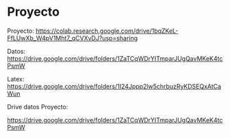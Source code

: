 # Proyecto
Proyecto: https://colab.research.google.com/drive/1bqZKeL-FfLUwXb_W4pV1Mht7_qCVXvDJ?usp=sharing 

Datos: https://drive.google.com/drive/folders/1ZaTCqWDrYITmparJUgQavMKeK4tcPsmW

Latex: https://drive.google.com/drive/folders/1I24Jppp2lw5chrbuzRyKDSEQxAtCaWun

Drive datos Proyecto:

https://drive.google.com/drive/folders/1ZaTCqWDrYITmparJUgQavMKeK4tcPsmW
